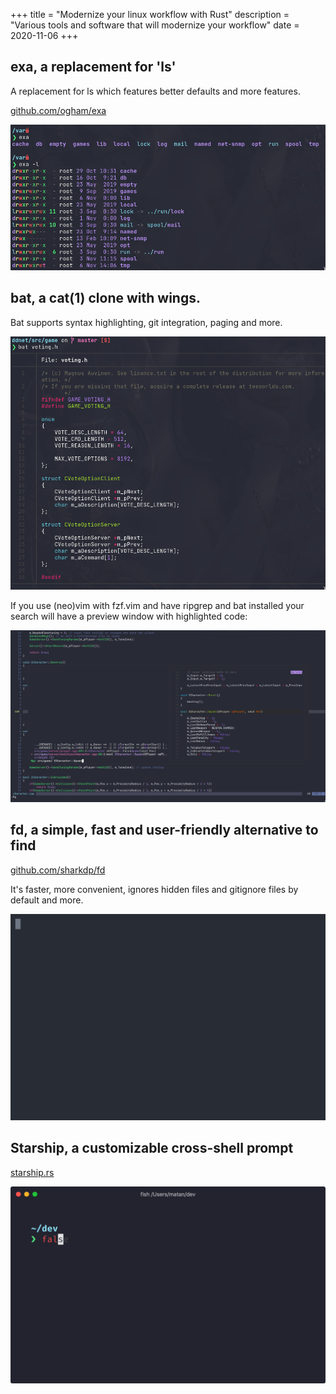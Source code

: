 +++
title = "Modernize your linux workflow with Rust"
description = "Various tools and software that will modernize your workflow"
date = 2020-11-06
+++

## exa, a replacement for 'ls'
A replacement for ls which features better defaults and more features.

[github.com/ogham/exa](https://github.com/ogham/exa)

![exa example](/static/img/exa_preview.png)

## bat, a cat(1) clone with wings.

Bat supports syntax highlighting, git integration, paging and more.

![](/static/img/bat_cmd_example.png)

If you use (neo)vim with fzf.vim and have ripgrep and bat installed your search will have a preview window with highlighted code:

![](/static/img/vim_bat_preview.png)

## fd, a simple, fast and user-friendly alternative to find

[github.com/sharkdp/fd](https://github.com/sharkdp/fd)

It's faster, more convenient, ignores hidden files and gitignore files by default and more.

![](https://raw.githubusercontent.com/sharkdp/fd/master/doc/screencast.svg)

## Starship, a customizable cross-shell prompt

[starship.rs](https://starship.rs/)

![](https://raw.githubusercontent.com/starship/starship/master/media/demo.gif)
